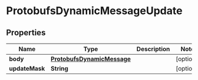 

# ProtobufsDynamicMessageUpdate

## Properties

Name | Type | Description | Notes
------------ | ------------- | ------------- | -------------
**body** | [**ProtobufsDynamicMessage**](ProtobufsDynamicMessage.md) |  |  [optional]
**updateMask** | **String** |  |  [optional]



